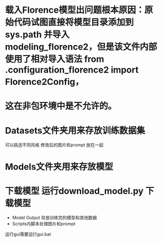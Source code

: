 # 载入Florence模型出问题根本原因：原始代码试图直接将模型目录添加到 sys.path 并导入 modeling_florence2，但是该文件内部使用了相对导入语法 from .configuration_florence2 import Florence2Config，
# 这在非包环境中是不允许的。


# Datasets文件夹用来存放训练数据集
可以挑选不同风格 修改后的图片和prompt 放在一起 

# Models文件夹用来存放模型

# 下载模型 运行download_model.py 下载模型


* Model Output 存放训练完的模型和其他数据
* Scripts内脚本处理图片和prompt 

运行gui需要运行gui.bat

